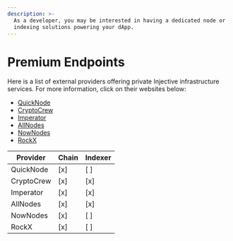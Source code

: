 ```yaml
---
description: >-
  As a developer, you may be interested in having a dedicated node or
  indexing solutions powering your dApp.
---
```


# Premium Endpoints

Here is a list of external providers offering private Injective infrastructure services. For more information, click on their websites below:

* [QuickNode](https://www.quicknode.com/chains/inj)
* [CryptoCrew](https://forms.gle/Aa2XYBB4sLxzHNzc6)
* [Imperator](https://www.imperator.co/products/dedicated-and-rpc-nodes#get-started)
* [AllNodes](https://www.allnodes.com/inj)
* [NowNodes](https://nownodes.io/injective-inj)
* [RockX](https://access.rockx.com/product/injective-blockchain-api-for-web3-builders)

| Provider          | Chain | Indexer |
|-------------------|-------|---------|
| QuickNode         | [x]   | [ ]
| CryptoCrew        | [x]   | [x]     |
| Imperator         | [x]   | [x]     |
| AllNodes          | [x]   | [x]     |
| NowNodes          | [x]   | [ ]     |
| RockX             | [x]   | [ ]     |
